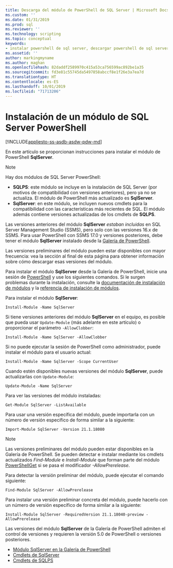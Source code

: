```yaml
---
title: Descarga del módulo de PowerShell de SQL Server | Microsoft Docs
ms.custom: ''
ms.date: 01/31/2019
ms.prod: sql
ms.reviewer: ''
ms.technology: scripting
ms.topic: conceptual
keywords:
- instalar powershell de sql server, descargar powershell de sql server
ms.assetid: ''
author: markingmyname
ms.author: maghan
ms.openlocfilehash: 82daddf2589970c415a53ca756599ac892be1a35
ms.sourcegitcommit: fd3e81c55745da5497858abccf8e1f26e3a7ea7d
ms.translationtype: HT
ms.contentlocale: es-ES
ms.lasthandoff: 10/01/2019
ms.locfileid: "71713206"
---
```

# <a name="install-sql-server-powershell-module"></a>Instalación de un módulo de SQL Server PowerShell
[!INCLUDE[appliesto-ss-asdb-asdw-pdw-md](../includes/appliesto-ss-asdb-asdw-pdw-md.md)]

En este artículo se proporcionan instrucciones para instalar el módulo de PowerShell **SqlServer**.
> [!NOTE]
> Hay dos módulos de SQL Server PowerShell: 
> * **SQLPS**: este módulo se incluye en la instalación de SQL Server (por motivos de compatibilidad con versiones anteriores), pero ya no se actualiza. El módulo de PowerShell más actualizado es **SqlServer**.
> * **SqlServer**: en este módulo, se incluyen nuevos cmdlets para la compatibilidad con las características más recientes de SQL. El módulo además contiene versiones actualizadas de los cmdlets de **SQLPS**. 

Las versiones anteriores del módulo **SqlServer** *estaban incluidas* en SQL Server Management Studio (SSMS), pero solo con las versiones 16.x de SSMS. Para usar PowerShell con SSMS 17.0 y versiones posteriores, debe tener el módulo **SqlServer** instalado desde la [Galería de PowerShell](https://www.powershellgallery.com/packages/Sqlserver).

Las versiones preliminares del módulo pueden estar disponibles con mayor frecuencia: vea la sección al final de esta página para obtener información sobre cómo descargar esas versiones del módulo.

Para instalar el módulo **SqlServer** desde la Galería de PowerShell, inicie una sesión de [PowerShell](https://docs.microsoft.com/powershell/scripting/powershell-scripting) y use los siguientes comandos. Si le surgen problemas durante la instalación, consulte la [documentación de instalación de módulos](https://www.powershellgallery.com/packages/PowerShellGet/2.2.1) y la [referencia de instalación de módulos](https://docs.microsoft.com/powershell/module/powershellget/Install-Module).

Para instalar el módulo **SqlServer**:

```Install-Module -Name SqlServer```

Si tiene versiones anteriores del módulo **SqlServer** en el equipo, es posible que pueda usar `Update-Module` (más adelante en este artículo) o proporcionar el parámetro `-AllowClobber`:  

```Install-Module -Name SqlServer -AllowClobber```

Si no puede ejecutar la sesión de PowerShell como administrador, puede instalar el módulo para el usuario actual:

```Install-Module -Name SqlServer -Scope CurrentUser```

Cuando estén disponibles nuevas versiones del módulo **SqlServer**, puede actualizarlas con `Update-Module`:

```Update-Module -Name SqlServer```

Para ver las versiones del módulo instaladas:

```Get-Module SqlServer -ListAvailable```

Para usar una versión específica del módulo, puede importarla con un número de versión específico de forma similar a la siguiente:

```Import-Module SqlServer -Version 21.1.18080```

> [!NOTE]
> Las versiones preliminares del módulo pueden estar disponibles en la Galería de PowerShell. Se pueden detectar e instalar mediante los cmdlets actualizados *Find-Module* e *Install-Module* que forman parte del módulo [PowerShellGet](https://www.powershellgallery.com/packages/PowerShellGet) si se pasa el modificador *-AllowPrerelease*.
>
> Para detectar la versión preliminar del módulo, puede ejecutar el comando siguiente:
>
> ```Find-Module SqlServer -AllowPrerelease```
>
> Para instalar una versión preliminar concreta del módulo, puede hacerlo con un número de versión específico de forma similar a la siguiente:
>
> ```Install-Module SqlServer -RequiredVersion 21.1.18040-preview -AllowPrerelease```
> 

Las versiones del módulo **SqlServer** de la Galería de PowerShell admiten el control de versiones y requieren la versión 5.0 de PowerShell o versiones posteriores. 

* [Módulo SqlServer en la Galería de PowerShell](https://www.powershellgallery.com/packages/Sqlserver) 
* [Cmdlets de SqlServer](https://docs.microsoft.com/powershell/module/sqlserver)
* [Cmdlets de SQLPS](https://docs.microsoft.com/powershell/module/sqlps)
